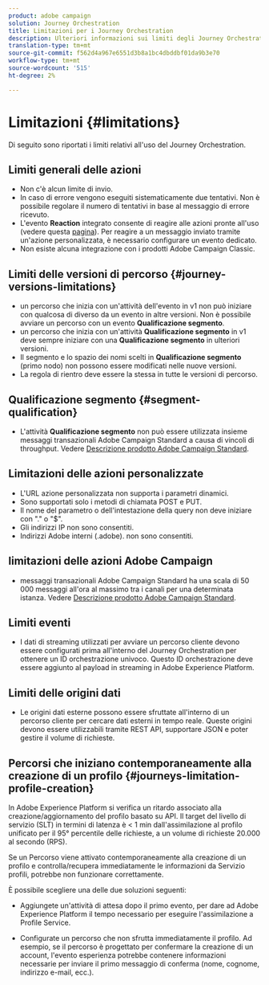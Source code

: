 ```yaml
---
product: adobe campaign
solution: Journey Orchestration
title: Limitazioni per i Journey Orchestration
description: Ulteriori informazioni sui limiti degli Journey Orchestration
translation-type: tm+mt
source-git-commit: f562d4a967e6551d3b8a1bc4dbddbf01da9b3e70
workflow-type: tm+mt
source-wordcount: '515'
ht-degree: 2%

---
```



# Limitazioni {#limitations}

Di seguito sono riportati i limiti relativi all&#39;uso del Journey Orchestration.

## Limiti generali delle azioni

* Non c&#39;è alcun limite di invio. 
* In caso di errore vengono eseguiti sistematicamente due tentativi. Non è possibile regolare il numero di tentativi in base al messaggio di errore ricevuto. 
* L&#39;evento **Reaction** integrato consente di reagire alle azioni pronte all&#39;uso (vedere questa [pagina](../building-journeys/reaction-events.md)). Per reagire a un messaggio inviato tramite un&#39;azione personalizzata, è necessario configurare un evento dedicato. 
* Non esiste alcuna integrazione con i prodotti Adobe Campaign Classic.

## Limiti delle versioni di percorso {#journey-versions-limitations}

* un percorso che inizia con un&#39;attività dell&#39;evento in v1 non può iniziare con qualcosa di diverso da un evento in altre versioni. Non è possibile avviare un percorso con un evento **Qualificazione segmento**.
* un percorso che inizia con un&#39;attività **Qualificazione segmento** in v1 deve sempre iniziare con una **Qualificazione segmento** in ulteriori versioni.
* Il segmento e lo spazio dei nomi scelti in **Qualificazione segmento** (primo nodo) non possono essere modificati nelle nuove versioni.
* La regola di rientro deve essere la stessa in tutte le versioni di percorso.

## Qualificazione segmento {#segment-qualification}

* L&#39;attività **Qualificazione segmento** non può essere utilizzata insieme  messaggi transazionali Adobe Campaign Standard a causa di vincoli di throughput. Vedere [ Descrizione prodotto Adobe Campaign Standard](https://helpx.adobe.com/it/legal/product-descriptions/campaign-standard.html). 
 

## Limitazioni delle azioni personalizzate

* L&#39;URL azione personalizzata non supporta i parametri dinamici. 
* Sono supportati solo i metodi di chiamata POST e PUT. 
* Il nome del parametro o dell&#39;intestazione della query non deve iniziare con &quot;.&quot; o &quot;$&quot;. 
* Gli indirizzi IP non sono consentiti. 
* Indirizzi  Adobe interni (.adobe). non sono consentiti.
 

##  limitazioni delle azioni Adobe Campaign

*  messaggi transazionali Adobe Campaign Standard ha una scala di 50 000 messaggi all&#39;ora al massimo tra i canali per una determinata istanza. Vedere [ Descrizione prodotto Adobe Campaign Standard](https://helpx.adobe.com/legal/product-descriptions/campaign-standard.html). 
 

## Limiti eventi

* I dati di streaming utilizzati per avviare un percorso cliente devono essere configurati prima all&#39;interno del Journey Orchestration per ottenere un ID orchestrazione univoco. Questo ID orchestrazione deve essere aggiunto al payload in streaming in Adobe Experience Platform.
 

## Limiti delle origini dati

* Le origini dati esterne possono essere sfruttate all&#39;interno di un percorso cliente per cercare dati esterni in tempo reale. Queste origini devono essere utilizzabili tramite REST API, supportare JSON e poter gestire il volume di richieste.

## Percorsi che iniziano contemporaneamente alla creazione di un profilo {#journeys-limitation-profile-creation}

In Adobe Experience Platform si verifica un ritardo associato alla creazione/aggiornamento del profilo basato su API. Il target del livello di servizio (SLT) in termini di latenza è &lt; 1 min dall&#39;assimilazione al profilo unificato per il 95° percentile delle richieste, a un volume di richieste 20.000 al secondo (RPS).

Se un Percorso viene attivato contemporaneamente alla creazione di un profilo e controlla/recupera immediatamente le informazioni da Servizio profili, potrebbe non funzionare correttamente.

È possibile scegliere una delle due soluzioni seguenti:

* Aggiungete un&#39;attività di attesa dopo il primo evento, per dare ad Adobe Experience Platform il tempo necessario per eseguire l&#39;assimilazione a Profile Service.

* Configurate un percorso che non sfrutta immediatamente il profilo. Ad esempio, se il percorso è progettato per confermare la creazione di un account, l&#39;evento esperienza potrebbe contenere informazioni necessarie per inviare il primo messaggio di conferma (nome, cognome, indirizzo e-mail, ecc.).